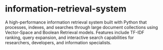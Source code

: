 # information-retrieval-system
A high-performance information retrieval system built with Python that processes, indexes, and searches through large document collections using Vector-Space and Boolean Retrieval models. Features include TF-IDF ranking, query expansion, and interactive search capabilities for researchers, developers, and information specialists.
